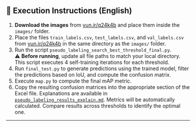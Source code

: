 

## 📂 Execution Instructions (English)

1. **Download the images** from [yun.ir/q24k4b](https://yun.ir/q24k4b) and place them inside the `images/` folder.
2. Place the files `train_labels.csv`, `test_labels.csv`, and `val_labels.csv` from [yun.ir/q24k4b](https://yun.ir/q24k4b) in the same directory as the `images/` folder.  
3. Run the script `pseudo_labeling_search_best_threshold_final.py`.  
   ⚠️ **Before running**, update all file paths to match your local directory.  
   This script executes 4 self-training iterations for each threshold.  
4. Run `final_test.py` to generate predictions using the trained model, filter the predictions based on IoU, and compute the confusion matrix.  
5. Execute `map.py` to compute the final mAP metric.  
6. Copy the resulting confusion matrices into the appropriate section of the Excel file. Explanations are available in [`pseudo_labeling_results_explain.md`](pseudo_labeling_results_explain.md).
Metrics will be automatically calculated. Compare results across thresholds to identify the optimal one.

---
